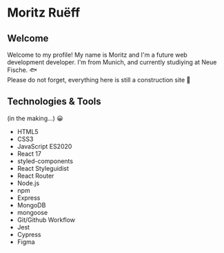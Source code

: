 # Moritz Ruëff

## Welcome 

Welcome to my profile! My name is Moritz and I'm a future web development developer. I'm from Munich, and currently studiying at Neue Fische. :fish: <br>
Please do not forget, everything here is still a construction site 🚧

## Technologies & Tools

(in the making...) :grinning:

- HTML5
- CSS3
- JavaScript ES2020
- React 17
- styled-components
- React Styleguidist
- React Router
- Node.js
- npm
- Express
- MongoDB
- mongoose
- Git/Github Workflow
- Jest
- Cypress   
- Figma   
